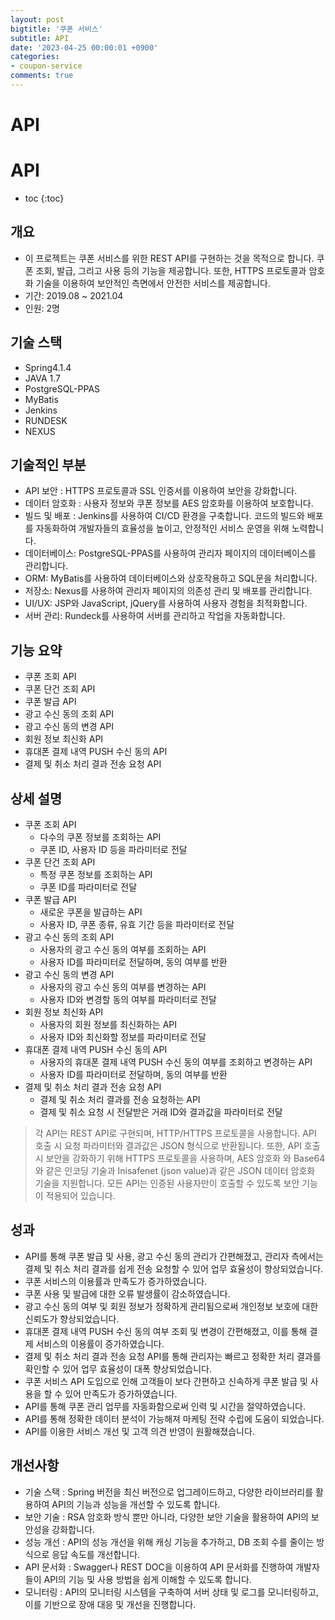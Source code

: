 ```yaml
---
layout: post
bigtitle: '쿠폰 서비스'
subtitle: API
date: '2023-04-25 00:00:01 +0900'
categories:
- coupon-service
comments: true
---
```


# API

# API
* toc
{:toc}

  
## 개요
+ 이 프로젝트는 쿠폰 서비스를 위한 REST API를 구현하는 것을 목적으로 합니다. 쿠폰 조회, 발급, 그리고 사용 등의 기능을 제공합니다. 또한, HTTPS 프로토콜과 암호화 기술을 이용하여 보안적인 측면에서 안전한 서비스를 제공합니다.     
+ 기간: 2019.08 ~ 2021.04
+ 인원: 2명

## 기술 스택
+ Spring4.1.4
+ JAVA 1.7
+ PostgreSQL-PPAS
+ MyBatis
+ Jenkins
+ RUNDESK
+ NEXUS

## 기술적인 부분
+ API 보안 : HTTPS 프로토콜과 SSL 인증서를 이용하여 보안을 강화합니다.
+ 데이터 암호화 : 사용자 정보와 쿠폰 정보를 AES 암호화를 이용하여 보호합니다.
+ 빌드 및 배포 : Jenkins를 사용하여 CI/CD 환경을 구축합니다. 코드의 빌드와 배포를 자동화하여 개발자들의 효율성을 높이고, 안정적인 서비스 운영을 위해 노력합니다.
+ 데이터베이스: PostgreSQL-PPAS를 사용하여 관리자 페이지의 데이터베이스를 관리합니다.
+ ORM: MyBatis를 사용하여 데이터베이스와 상호작용하고 SQL문을 처리합니다.
+ 저장소: Nexus를 사용하여 관리자 페이지의 의존성 관리 및 배포를 관리합니다.
+ UI/UX: JSP와 JavaScript, jQuery를 사용하여 사용자 경험을 최적화합니다.
+ 서버 관리: Rundeck를 사용하여 서버를 관리하고 작업을 자동화합니다.

## 기능 요약
+ 쿠폰 조회 API
+ 쿠폰 단건 조회 API
+ 쿠폰 발급 API
+ 광고 수신 동의 조회 API
+ 광고 수신 동의 변경 API
+ 회원 정보 최신화 API
+ 휴대폰 결제 내역 PUSH 수신 동의 API
+ 결제 및 취소 처리 결과 전송 요청 API

## 상세 설명
+ 쿠폰 조회 API
  + 다수의 쿠폰 정보를 조회하는 API
  + 쿠폰 ID, 사용자 ID 등을 파라미터로 전달
+ 쿠폰 단건 조회 API
  + 특정 쿠폰 정보를 조회하는 API
  + 쿠폰 ID를 파라미터로 전달
+ 쿠폰 발급 API
  + 새로운 쿠폰을 발급하는 API
  + 사용자 ID, 쿠폰 종류, 유효 기간 등을 파라미터로 전달
+ 광고 수신 동의 조회 API
  + 사용자의 광고 수신 동의 여부를 조회하는 API
  + 사용자 ID를 파라미터로 전달하며, 동의 여부를 반환
+ 광고 수신 동의 변경 API
  + 사용자의 광고 수신 동의 여부를 변경하는 API
  + 사용자 ID와 변경할 동의 여부를 파라미터로 전달
+ 회원 정보 최신화 API
  + 사용자의 회원 정보를 최신화하는 API
  + 사용자 ID와 최신화할 정보를 파라미터로 전달
+ 휴대폰 결제 내역 PUSH 수신 동의 API
  + 사용자의 휴대폰 결제 내역 PUSH 수신 동의 여부를 조회하고 변경하는 API
  + 사용자 ID를 파라미터로 전달하며, 동의 여부를 반환
+ 결제 및 취소 처리 결과 전송 요청 API
  + 결제 및 취소 처리 결과를 전송 요청하는 API
  + 결제 및 취소 요청 시 전달받은 거래 ID와 결과값을 파라미터로 전달


> 각 API는 REST API로 구현되며, HTTP/HTTPS 프로토콜을 사용합니다. API 호출 시 요청 파라미터와 결과값은 JSON 형식으로 반환됩니다.
> 또한, API 호출 시 보안을 강화하기 위해 HTTPS 프로토콜을 사용하며, AES 암호화 와 Base64와 같은 인코딩 기술과 Inisafenet (json value)과 같은 JSON 데이터 암호화 기술을 지원합니다. 모든 API는 인증된 사용자만이 호출할 수 있도록 보안 기능이 적용되어 있습니다.


## 성과
+ API를 통해 쿠폰 발급 및 사용, 광고 수신 동의 관리가 간편해졌고, 관리자 측에서는 결제 및 취소 처리 결과를 쉽게 전송 요청할 수 있어 업무 효율성이 향상되었습니다.
+ 쿠폰 서비스의 이용률과 만족도가 증가하였습니다.
+ 쿠폰 사용 및 발급에 대한 오류 발생률이 감소하였습니다.
+ 광고 수신 동의 여부 및 회원 정보가 정확하게 관리됨으로써 개인정보 보호에 대한 신뢰도가 향상되었습니다.
+ 휴대폰 결제 내역 PUSH 수신 동의 여부 조회 및 변경이 간편해졌고, 이를 통해 결제 서비스의 이용률이 증가하였습니다.
+ 결제 및 취소 처리 결과 전송 요청 API를 통해 관리자는 빠르고 정확한 처리 결과를 확인할 수 있어 업무 효율성이 대폭 향상되었습니다.
+ 쿠폰 서비스 API 도입으로 인해 고객들이 보다 간편하고 신속하게 쿠폰 발급 및 사용을 할 수 있어 만족도가 증가하였습니다.
+ API를 통해 쿠폰 관리 업무를 자동화함으로써 인력 및 시간을 절약하였습니다.
+ API를 통해 정확한 데이터 분석이 가능해져 마케팅 전략 수립에 도움이 되었습니다.
+ API를 이용한 서비스 개선 및 고객 의견 반영이 원활해졌습니다.

## 개선사항
+ 기술 스택 : Spring 버전을 최신 버전으로 업그레이드하고, 다양한 라이브러리를 활용하여 API의 기능과 성능을 개선할 수 있도록 합니다.
+ 보안 기술 : RSA 암호화 방식 뿐만 아니라, 다양한 보안 기술을 활용하여 API의 보안성을 강화합니다.
+ 성능 개선 : API의 성능 개선을 위해 캐싱 기능을 추가하고, DB 조회 수를 줄이는 방식으로 응답 속도를 개선합니다.
+ API 문서화 : Swagger나 REST DOC을 이용하여 API 문서화를 진행하여 개발자들이 API의 기능 및 사용 방법을 쉽게 이해할 수 있도록 합니다.
+ 모니터링 : API의 모니터링 시스템을 구축하여 서버 상태 및 로그를 모니터링하고, 이를 기반으로 장애 대응 및 개선을 진행합니다.

